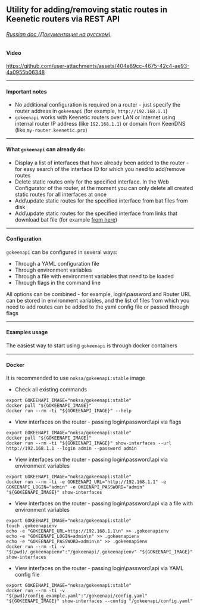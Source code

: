 ## Utility for adding/removing static routes in Keenetic routers via REST API

###### [Russian doc (Документация на русском)](https://github.com/Noksa/gokeenapi/blob/main/README_ru.md)

#### Video

https://github.com/user-attachments/assets/404e89cc-4675-42c4-ae93-4a0955b06348

---

#### Important notes
* No additional configuration is required on a router - just specify the router address in `gokeenapi` (for example, `http://192.168.1.1`)
* `gokeenapi` works with Keenetic routers over LAN or Internet using internal router IP address (like `192.168.1.1`) or domain from KeenDNS (like `my-router.keenetic.pro`)
---

#### What `gokeenapi` can already do:
* Display a list of interfaces that have already been added to the router - for easy search of the interface ID for which you need to add/remove routes
* Delete static routes only for the specified interface. In the Web Configurator of the router, at the moment you can only delete all created static routes for all interfaces at once
* Add\update static routes for the specified interface from bat files from disk
* Add\update static routes for the specified interface from links that download bat file (for example [from here](https://iplist.opencck.org/?format=bat&data=cidr4&site=youtube.com))
---

#### Configuration

`gokeenapi` can be configured in several ways:
* Through a YAML configuration file
* Through environment variables
* Through a file with environment variables that need to be loaded
* Through flags in the command line

All options can be combined - for example, login\password and Router URL can be stored in environment variables, and the list of files from which you need to add routes can be added to the yaml config file or passed through flags

---

#### Examples usage

The easiest way to start using `gokeenapi` is through docker containers

---

#### Docker

It is recommended to use `noksa/gokeenapi:stable` image

* Check all existing commands
```shell
export GOKEENAPI_IMAGE="noksa/gokeenapi:stable"
docker pull "${GOKEENAPI_IMAGE}"
docker run --rm -ti "${GOKEENAPI_IMAGE}" --help
```

* View interfaces on the router - passing login\password\api via flags
```shell
export GOKEENAPI_IMAGE="noksa/gokeenapi:stable"
docker pull "${GOKEENAPI_IMAGE}"
docker run --rm -ti "${GOKEENAPI_IMAGE}" show-interfaces --url http://192.168.1.1 --login admin --password admin
```

* View interfaces on the router - passing login\password\api via environment variables
```shell
export GOKEENAPI_IMAGE="noksa/gokeenapi:stable"
docker run --rm -ti -e GOKEENAPI_URL="http://192.168.1.1" -e GOKEENAPI_LOGIN="admin" -e OKEENAPI_PASSWORD="admin" "${GOKEENAPI_IMAGE}" show-interfaces
```

* View interfaces on the router - passing login\password\api via a file with environment variables
```shell
export GOKEENAPI_IMAGE="noksa/gokeenapi:stable"
touch .gokeenapienv
echo -e "GOKEENAPI_URL=http://192.168.1.1\n" >> .gokeenapienv
echo -e "GOKEENAPI_LOGIN=admin\n" >> .gokeenapienv
echo -e "GOKEENAPI_PASSWORD=admin\n" >> .gokeenapienv
docker run --rm -ti -v "$(pwd)/.gokeenapienv":"/gokeenapi/.gokeenapienv" "${GOKEENAPI_IMAGE}" show-interfaces
```

* View interfaces on the router - passing login\password\api via YAML config file
```shell
export GOKEENAPI_IMAGE="noksa/gokeenapi:stable"
docker run --rm -ti -v "$(pwd)/config_example.yaml":"/gokeenapi/config.yaml" "${GOKEENAPI_IMAGE}" show-interfaces --config "/gokeenapi/config.yaml"
```
